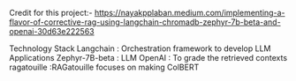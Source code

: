 Credit for this project:- https://nayakpplaban.medium.com/implementing-a-flavor-of-corrective-rag-using-langchain-chromadb-zephyr-7b-beta-and-openai-30d63e222563


Technology Stack
Langchain : Orchestration framework to develop LLM Applications
Zephyr-7B-beta : LLM
OpenAI : To grade the retrieved contexts
ragatouille :RAGatouille focuses on making ColBERT

